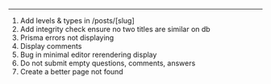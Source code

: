 ********
1. Add levels & types in /posts/[slug]
2. Add integrity check ensure no two titles are similar on db
3. Prisma errors not displaying
4. Display comments
5. Bug in minimal editor rerendering display
6. Do not submit empty questions, comments, answers
7. Create a better page not found